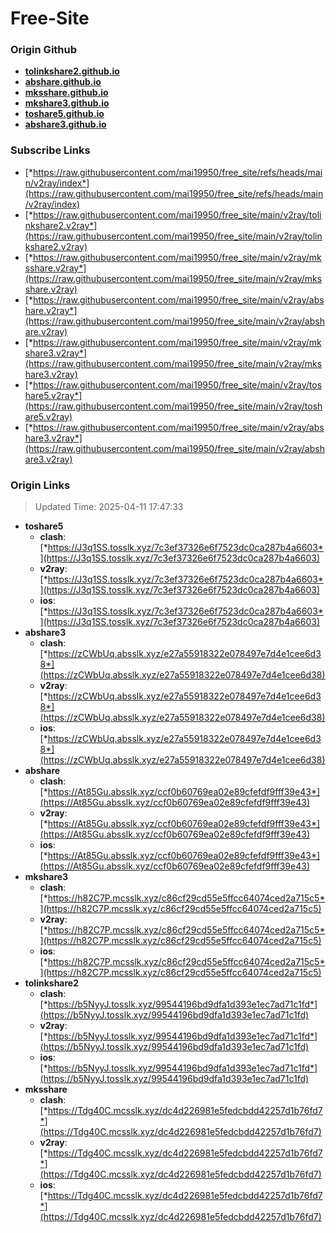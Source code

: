 # Free-Site

### Origin Github

- [**tolinkshare2.github.io**](https://github.com/tolinkshare2/tolinkshare2.github.io)
- [**abshare.github.io**](https://github.com/abshare/abshare.github.io)
- [**mksshare.github.io**](https://github.com/mksshare/mksshare.github.io)
- [**mkshare3.github.io**](https://github.com/mkshare3/mkshare3.github.io)
- [**toshare5.github.io**](https://github.com/toshare5/toshare5.github.io)
- [**abshare3.github.io**](https://github.com/abshare3/abshare3.github.io)

### Subscribe Links

- [*https://raw.githubusercontent.com/mai19950/free_site/refs/heads/main/v2ray/index*](https://raw.githubusercontent.com/mai19950/free_site/refs/heads/main/v2ray/index)
- [*https://raw.githubusercontent.com/mai19950/free_site/main/v2ray/tolinkshare2.v2ray*](https://raw.githubusercontent.com/mai19950/free_site/main/v2ray/tolinkshare2.v2ray)
- [*https://raw.githubusercontent.com/mai19950/free_site/main/v2ray/mksshare.v2ray*](https://raw.githubusercontent.com/mai19950/free_site/main/v2ray/mksshare.v2ray)
- [*https://raw.githubusercontent.com/mai19950/free_site/main/v2ray/abshare.v2ray*](https://raw.githubusercontent.com/mai19950/free_site/main/v2ray/abshare.v2ray)
- [*https://raw.githubusercontent.com/mai19950/free_site/main/v2ray/mkshare3.v2ray*](https://raw.githubusercontent.com/mai19950/free_site/main/v2ray/mkshare3.v2ray)
- [*https://raw.githubusercontent.com/mai19950/free_site/main/v2ray/toshare5.v2ray*](https://raw.githubusercontent.com/mai19950/free_site/main/v2ray/toshare5.v2ray)
- [*https://raw.githubusercontent.com/mai19950/free_site/main/v2ray/abshare3.v2ray*](https://raw.githubusercontent.com/mai19950/free_site/main/v2ray/abshare3.v2ray)

### Origin Links

> Updated Time: 2025-04-11 17:47:33

- **toshare5**
  - **clash**: [*https://J3q1SS.tosslk.xyz/7c3ef37326e6f7523dc0ca287b4a6603*](https://J3q1SS.tosslk.xyz/7c3ef37326e6f7523dc0ca287b4a6603)
  - **v2ray**: [*https://J3q1SS.tosslk.xyz/7c3ef37326e6f7523dc0ca287b4a6603*](https://J3q1SS.tosslk.xyz/7c3ef37326e6f7523dc0ca287b4a6603)
  - **ios**: [*https://J3q1SS.tosslk.xyz/7c3ef37326e6f7523dc0ca287b4a6603*](https://J3q1SS.tosslk.xyz/7c3ef37326e6f7523dc0ca287b4a6603)
- **abshare3**
  - **clash**: [*https://zCWbUq.absslk.xyz/e27a55918322e078497e7d4e1cee6d38*](https://zCWbUq.absslk.xyz/e27a55918322e078497e7d4e1cee6d38)
  - **v2ray**: [*https://zCWbUq.absslk.xyz/e27a55918322e078497e7d4e1cee6d38*](https://zCWbUq.absslk.xyz/e27a55918322e078497e7d4e1cee6d38)
  - **ios**: [*https://zCWbUq.absslk.xyz/e27a55918322e078497e7d4e1cee6d38*](https://zCWbUq.absslk.xyz/e27a55918322e078497e7d4e1cee6d38)
- **abshare**
  - **clash**: [*https://At85Gu.absslk.xyz/ccf0b60769ea02e89cfefdf9fff39e43*](https://At85Gu.absslk.xyz/ccf0b60769ea02e89cfefdf9fff39e43)
  - **v2ray**: [*https://At85Gu.absslk.xyz/ccf0b60769ea02e89cfefdf9fff39e43*](https://At85Gu.absslk.xyz/ccf0b60769ea02e89cfefdf9fff39e43)
  - **ios**: [*https://At85Gu.absslk.xyz/ccf0b60769ea02e89cfefdf9fff39e43*](https://At85Gu.absslk.xyz/ccf0b60769ea02e89cfefdf9fff39e43)
- **mkshare3**
  - **clash**: [*https://h82C7P.mcsslk.xyz/c86cf29cd55e5ffcc64074ced2a715c5*](https://h82C7P.mcsslk.xyz/c86cf29cd55e5ffcc64074ced2a715c5)
  - **v2ray**: [*https://h82C7P.mcsslk.xyz/c86cf29cd55e5ffcc64074ced2a715c5*](https://h82C7P.mcsslk.xyz/c86cf29cd55e5ffcc64074ced2a715c5)
  - **ios**: [*https://h82C7P.mcsslk.xyz/c86cf29cd55e5ffcc64074ced2a715c5*](https://h82C7P.mcsslk.xyz/c86cf29cd55e5ffcc64074ced2a715c5)
- **tolinkshare2**
  - **clash**: [*https://b5NyyJ.tosslk.xyz/99544196bd9dfa1d393e1ec7ad71c1fd*](https://b5NyyJ.tosslk.xyz/99544196bd9dfa1d393e1ec7ad71c1fd)
  - **v2ray**: [*https://b5NyyJ.tosslk.xyz/99544196bd9dfa1d393e1ec7ad71c1fd*](https://b5NyyJ.tosslk.xyz/99544196bd9dfa1d393e1ec7ad71c1fd)
  - **ios**: [*https://b5NyyJ.tosslk.xyz/99544196bd9dfa1d393e1ec7ad71c1fd*](https://b5NyyJ.tosslk.xyz/99544196bd9dfa1d393e1ec7ad71c1fd)
- **mksshare**
  - **clash**: [*https://Tdg40C.mcsslk.xyz/dc4d226981e5fedcbdd42257d1b76fd7*](https://Tdg40C.mcsslk.xyz/dc4d226981e5fedcbdd42257d1b76fd7)
  - **v2ray**: [*https://Tdg40C.mcsslk.xyz/dc4d226981e5fedcbdd42257d1b76fd7*](https://Tdg40C.mcsslk.xyz/dc4d226981e5fedcbdd42257d1b76fd7)
  - **ios**: [*https://Tdg40C.mcsslk.xyz/dc4d226981e5fedcbdd42257d1b76fd7*](https://Tdg40C.mcsslk.xyz/dc4d226981e5fedcbdd42257d1b76fd7)
